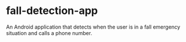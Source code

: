 # fall-detection-app

An Android application that detects when the user is in a fall emergency situation and calls a phone number.
